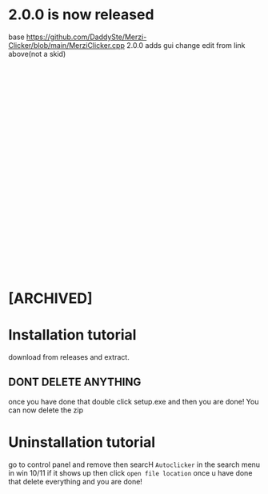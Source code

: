 # 2.0.0 is now released
base https://github.com/DaddySte/Merzi-Clicker/blob/main/MerziClicker.cpp
2.0.0 adds gui change edit from link above(not a skid)
<br><br><br><br><br><br><br><br><br><br><br><br><br><br><br><br><br><br><br><br><br><br><br><br><br><br>





# [ARCHIVED]

# Installation tutorial

download from releases and extract. 
## DONT DELETE ANYTHING
once you have done that double click setup.exe and then you are done!
You can now delete the zip

# Uninstallation tutorial
go to control panel and remove
then searcH `Autoclicker` in the search menu in win 10/11 if it shows up then click `open file location`
once u have done that delete everything and you are done!
